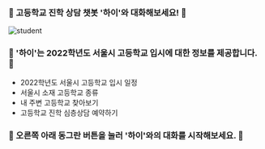 ### :orange_heart: 고등학교 진학 상담 챗봇 '하이'와 대화해보세요! :orange_heart:
![student](https://user-images.githubusercontent.com/81274352/118222153-07a36e80-b4ba-11eb-88c7-6e4c79986f5d.png)

### :green_heart: '하이'는 2022학년도 서울시 고등학교 입시에 대한 정보를 제공합니다. :green_heart:
- 2022학년도 서울시 고등학교 입시 일정
- 서울시 소재 고등학교 종류
- 내 주변 고등학교 찾아보기
- 고등학교 진학 심층상담 예약하기


### :blue_heart: 오른쪽 아래 동그란 버튼을 눌러 '하이'와의 대화를 시작해보세요. :blue_heart:
